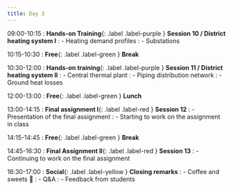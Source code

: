 ```yaml
---
title: Day 3
---
```


09:00-10:15
: **Hands-on Training**{: .label .label-purple } **Session 10 / District heating system I**
: - Heating demand profiles
: - Substations

10:15-10:30 
: **Free**{: .label .label-green } **Break**

10:30-12:00 
: **Hands-on training**{: .label .label-purple } **Session 11 / District heating system II**
: - Central thermal plant
: - Piping distribution network
: - Ground heat losses

12:00-13:00 
: **Free**{: .label .label-green } **Lunch**

13:00-14:15
: **Final assignment I**{: .label .label-red } **Session 12**
: - Presentation of the final assignment
: - Starting to work on the assignment in class

14:15-14:45 
: **Free**{: .label .label-green } **Break**

14:45-16:30
: **Final Assignment II**{: .label .label-red } **Session 13**
: - Continuing to work on the final assignment

16:30-17:00
: **Social**{: .label .label-yellow } **Closing remarks**
: - Coffee and sweets 🍭
: - Q&A
: - Feedback from students
